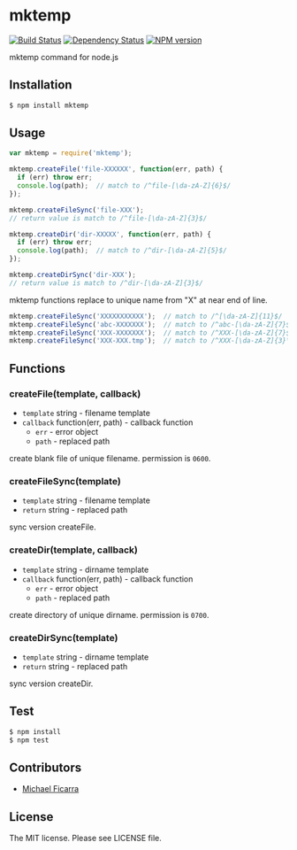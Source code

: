 # mktemp

[![Build Status](https://travis-ci.org/sasaplus1/mktemp.svg)](https://travis-ci.org/sasaplus1/mktemp)
[![Dependency Status](https://gemnasium.com/sasaplus1/mktemp.svg)](https://gemnasium.com/sasaplus1/mktemp)
[![NPM version](https://badge.fury.io/js/mktemp.svg)](http://badge.fury.io/js/mktemp)

mktemp command for node.js

## Installation

```sh
$ npm install mktemp
```

## Usage

```js
var mktemp = require('mktemp');

mktemp.createFile('file-XXXXXX', function(err, path) {
  if (err) throw err;
  console.log(path);  // match to /^file-[\da-zA-Z]{6}$/
});

mktemp.createFileSync('file-XXX');
// return value is match to /^file-[\da-zA-Z]{3}$/

mktemp.createDir('dir-XXXXX', function(err, path) {
  if (err) throw err;
  console.log(path);  // match to /^dir-[\da-zA-Z]{5}$/
});

mktemp.createDirSync('dir-XXX');
// return value is match to /^dir-[\da-zA-Z]{3}$/
```

mktemp functions replace to unique name from "X" at near end of line.

```js
mktemp.createFileSync('XXXXXXXXXXX');  // match to /^[\da-zA-Z]{11}$/
mktemp.createFileSync('abc-XXXXXXX');  // match to /^abc-[\da-zA-Z]{7}$/
mktemp.createFileSync('XXX-XXXXXXX');  // match to /^XXX-[\da-zA-Z]{7}$/
mktemp.createFileSync('XXX-XXX.tmp');  // match to /^XXX-[\da-zA-Z]{3}\.tmp$/
```

## Functions

### createFile(template, callback)

  * `template` string - filename template
  * `callback` function(err, path) - callback function
    * `err` - error object
    * `path` - replaced path

create blank file of unique filename.
permission is `0600`.

### createFileSync(template)

  * `template` string - filename template
  * `return` string - replaced path

sync version createFile.

### createDir(template, callback)

  * `template` string - dirname template
  * `callback` function(err, path) - callback function
    * `err` - error object
    * `path` - replaced path

create directory of unique dirname.
permission is `0700`.

### createDirSync(template)

  * `template` string - dirname template
  * `return` string - replaced path

sync version createDir.

## Test

```sh
$ npm install
$ npm test
```

## Contributors

  * [Michael Ficarra](https://github.com/michaelficarra)

## License

The MIT license. Please see LICENSE file.
